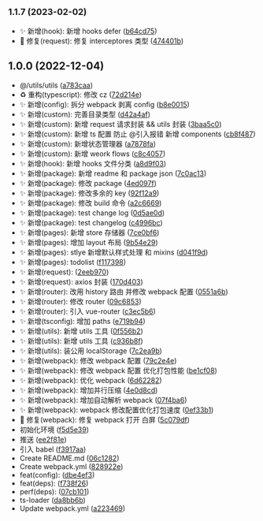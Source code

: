## <small>1.1.7 (2023-02-02)</small>

- ✨ 新增(hook): 新增 hooks defer ([b64cd75](https://github.com/2401345934/webpack-vue-demo/commit/b64cd75))
- 🐛 修复(request): 修复 interceptores 类型 ([474401b](https://github.com/2401345934/webpack-vue-demo/commit/474401b))

## 1.0.0 (2022-12-04)

- @/utils/utils ([a783caa](https://github.com/2401345934/webpack-vue-demo/commit/a783caa))
- ♻️ 重构(typescript): 修改 cz ([72d214e](https://github.com/2401345934/webpack-vue-demo/commit/72d214e))
- ✨ 新增(config): 拆分 webpack 剥离 config ([b8e0015](https://github.com/2401345934/webpack-vue-demo/commit/b8e0015))
- ✨ 新增(custom): 完善目录类型 ([d42a4af](https://github.com/2401345934/webpack-vue-demo/commit/d42a4af))
- ✨ 新增(custom): 新增 request 请求封装 \&\& utils 封装 ([3baa5c0](https://github.com/2401345934/webpack-vue-demo/commit/3baa5c0))
- ✨ 新增(custom): 新增 ts 配置 防止 @引入报错 新增 components ([cb8f487](https://github.com/2401345934/webpack-vue-demo/commit/cb8f487))
- ✨ 新增(custom): 新增状态管理器 ([a7878fa](https://github.com/2401345934/webpack-vue-demo/commit/a7878fa))
- ✨ 新增(custom): 新增 weork flows ([c8c4057](https://github.com/2401345934/webpack-vue-demo/commit/c8c4057))
- ✨ 新增(hook): 新增 hooks 文件分类 ([a8d9f03](https://github.com/2401345934/webpack-vue-demo/commit/a8d9f03))
- ✨ 新增(package): 新增 readme 和 package json ([7c0ac13](https://github.com/2401345934/webpack-vue-demo/commit/7c0ac13))
- ✨ 新增(package): 修改 package ([4ed097f](https://github.com/2401345934/webpack-vue-demo/commit/4ed097f))
- ✨ 新增(package): 修改多余的 key ([92f12a9](https://github.com/2401345934/webpack-vue-demo/commit/92f12a9))
- ✨ 新增(package): 修改 build 命令 ([a2c6669](https://github.com/2401345934/webpack-vue-demo/commit/a2c6669))
- ✨ 新增(package): test change log ([0d5ae0d](https://github.com/2401345934/webpack-vue-demo/commit/0d5ae0d))
- ✨ 新增(package): test changelog ([c4996bc](https://github.com/2401345934/webpack-vue-demo/commit/c4996bc))
- ✨ 新增(pages): 新增 store 存储器 ([7ce0bf6](https://github.com/2401345934/webpack-vue-demo/commit/7ce0bf6))
- ✨ 新增(pages): 增加 layout 布局 ([9b54e29](https://github.com/2401345934/webpack-vue-demo/commit/9b54e29))
- ✨ 新增(pages): stlye 新增默认样式处理 和 mixins ([d041f9d](https://github.com/2401345934/webpack-vue-demo/commit/d041f9d))
- ✨ 新增(pages): todolist ([f117398](https://github.com/2401345934/webpack-vue-demo/commit/f117398))
- ✨ 新增(request): ([2eeb970](https://github.com/2401345934/webpack-vue-demo/commit/2eeb970))
- ✨ 新增(request): axios 封装 ([170d403](https://github.com/2401345934/webpack-vue-demo/commit/170d403))
- ✨ 新增(router): 改用 history 路由 并修改 webpack 配置 ([0551a6b](https://github.com/2401345934/webpack-vue-demo/commit/0551a6b))
- ✨ 新增(router): 修改 router ([09c6853](https://github.com/2401345934/webpack-vue-demo/commit/09c6853))
- ✨ 新增(router): 引入 vue-router ([c3ec5b6](https://github.com/2401345934/webpack-vue-demo/commit/c3ec5b6))
- ✨ 新增(tsconfig): 增加 paths ([e719b94](https://github.com/2401345934/webpack-vue-demo/commit/e719b94))
- ✨ 新增(utils): 新增 utils 工具 ([0f556b2](https://github.com/2401345934/webpack-vue-demo/commit/0f556b2))
- ✨ 新增(utils): 新增 utils 工具 ([c936b8f](https://github.com/2401345934/webpack-vue-demo/commit/c936b8f))
- ✨ 新增(utils): 装公用 localStorage ([7c2ea9b](https://github.com/2401345934/webpack-vue-demo/commit/7c2ea9b))
- ✨ 新增(webpack): 修改 webpack 配置 ([79c2e4e](https://github.com/2401345934/webpack-vue-demo/commit/79c2e4e))
- ✨ 新增(webpack): 修改 webpack 配置 优化打包性能 ([be1cf08](https://github.com/2401345934/webpack-vue-demo/commit/be1cf08))
- ✨ 新增(webpack): 优化 webpack ([6d62282](https://github.com/2401345934/webpack-vue-demo/commit/6d62282))
- ✨ 新增(webpack): 增加并行压缩 ([4e0d8cd](https://github.com/2401345934/webpack-vue-demo/commit/4e0d8cd))
- ✨ 新增(webpack): 增加自动解析 webpack ([07f4ba6](https://github.com/2401345934/webpack-vue-demo/commit/07f4ba6))
- ✨ 新增(webpack): webpack 修改配置优化打包速度 ([0ef33b1](https://github.com/2401345934/webpack-vue-demo/commit/0ef33b1))
- 🐛 修复(webpack): 修复 webpack 打开 白屏 ([5c079df](https://github.com/2401345934/webpack-vue-demo/commit/5c079df))
- 初始化环境 ([f5d5e39](https://github.com/2401345934/webpack-vue-demo/commit/f5d5e39))
- 推送 ([ee2f81e](https://github.com/2401345934/webpack-vue-demo/commit/ee2f81e))
- 引入 babel ([f3917aa](https://github.com/2401345934/webpack-vue-demo/commit/f3917aa))
- Create README.md ([06c1282](https://github.com/2401345934/webpack-vue-demo/commit/06c1282))
- Create webpack.yml ([828922e](https://github.com/2401345934/webpack-vue-demo/commit/828922e))
- feat(config): ([dbe4ef3](https://github.com/2401345934/webpack-vue-demo/commit/dbe4ef3))
- feat(deps): ([f738f26](https://github.com/2401345934/webpack-vue-demo/commit/f738f26))
- perf(deps): ([07cb101](https://github.com/2401345934/webpack-vue-demo/commit/07cb101))
- ts-loader ([da8bb6b](https://github.com/2401345934/webpack-vue-demo/commit/da8bb6b))
- Update webpack.yml ([a223469](https://github.com/2401345934/webpack-vue-demo/commit/a223469))

